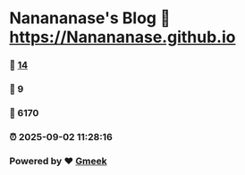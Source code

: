 # Nanananase's Blog :link: https://Nanananase.github.io 
### :page_facing_up: [14](https://Nanananase.github.io/tag.html) 
### :speech_balloon: 9 
### :hibiscus: 6170 
### :alarm_clock: 2025-09-02 11:28:16 
### Powered by :heart: [Gmeek](https://github.com/Meekdai/Gmeek)
